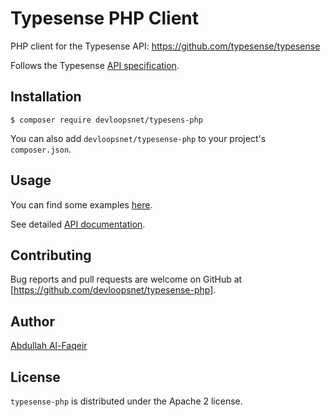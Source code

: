 # Typesense PHP Client

PHP client for the Typesense API: https://github.com/typesense/typesense

Follows the Typesense [API specification](https://github.com/typesense/typesense-api-spec).

## Installation

```
$ composer require devloopsnet/typesens-php
```

You can also add `devloopsnet/typesense-php` to your project's `composer.json`.

## Usage

You can find some examples [here](https://github.com/devloopsnet/typesense-php/blob/master/examples/collection_operations.php).

See detailed [API documentation](https://typesense.org/api).

## Contributing

Bug reports and pull requests are welcome on GitHub at [https://github.com/devloopsnet/typesense-php].

## Author

[Abdullah Al-Faqeir](https://github.org/abdullahfaqeir)

## License

`typesense-php` is distributed under the Apache 2 license.


